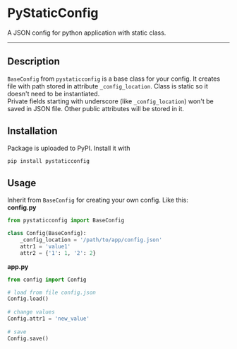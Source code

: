 # PyStaticConfig
 A JSON config for python application with static class. 
 
 -----
## Description
 `BaseConfig` from `pystaticconfig` is a base class for your config. It creates file with path stored in attribute `_config_location`. Class is static so it doesn't need to be instantiated.   
 Private fields starting with underscore (like `_config_location`) won't be saved in JSON file. Other public attributes will be stored in it. 

## Installation
 Package is uploaded to PyPI. Install it with  
 ```bash
 pip install pystaticconfig
 ```

## Usage
 Inherit from `BaseConfig` for creating your own config. Like this:  
 **config.py**  
 ```python
 from pystaticconfig import BaseConfig
 
 class Config(BaseConfig):
     _config_location = '/path/to/app/config.json'
     attr1 = 'value1'
     attr2 = {'1': 1, '2': 2}
 ```
 **app.py**  
 ```python
 from config import Config
 
 # load from file config.json
 Config.load()
    
 # change values
 Config.attr1 = 'new_value'
    
 # save
 Config.save()
 ```
